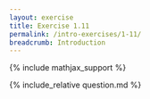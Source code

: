 ```yaml
---
layout: exercise
title: Exercise 1.11
permalink: /intro-exercises/1-11/
breadcrumb: Introduction
---
```


{% include mathjax_support %}

<div><i class="arrow-up loader" data-chapter="intro-exercises" data-exercise="ex_11" data-rating="0"></i></div>
{% include_relative question.md %}
